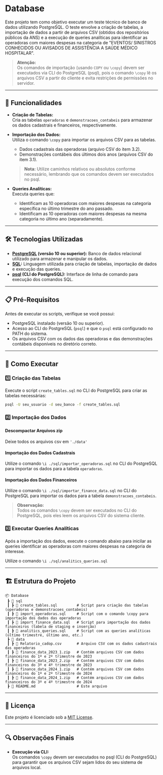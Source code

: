 
# Database 

Este projeto tem como objetivo executar um teste técnico de banco de dados utilizando PostgreSQL. O teste envolve a criação de tabelas, a importação de dados a partir de arquivos CSV (obtidos dos repositórios públicos da ANS) e a execução de queries analíticas para identificar as operadoras com maiores despesas na categoria de "EVENTOS/ SINISTROS CONHECIDOS OU AVISADOS DE ASSISTÊNCIA A SAÚDE MÉDICO HOSPITALAR".

> **Atenção:**  
> Os comandos de importação (usando `COPY` ou `\copy`) devem ser executados via CLI do PostgreSQL (psql), pois o comando `\copy` lê os arquivos CSV a partir do cliente e evita restrições de permissões no servidor.

---

## 📌 Funcionalidades

- **Criação de Tabelas:**  
  Cria as tabelas `operadoras` e `demonstracoes_contabeis` para armazenar os dados cadastrais e financeiros, respectivamente.

- **Importação dos Dados:**  
  Utiliza o comando `\copy` para importar os arquivos CSV para as tabelas.  
  - Dados cadastrais das operadoras (arquivo CSV do item 3.2).  
  - Demonstrações contábeis dos últimos dois anos (arquivos CSV do item 3.1).  
  > **Nota:** Utilize caminhos relativos ou absolutos conforme necessário, lembrando que os comandos devem ser executados no psql.

- **Queries Analíticas:**  
  Executa queries que:
  - Identificam as 10 operadoras com maiores despesas na categoria específica no último trimestre do ano passado.
  - Identificam as 10 operadoras com maiores despesas na mesma categoria no último ano (separadamente).

---

## 🛠 Tecnologias Utilizadas

- **[PostgreSQL](https://www.postgresql.org/download/) (versão 10 ou superior):** Banco de dados relacional utilizado para armazenar e manipular os dados.
- **[SQL](https://www.w3schools.com/sql/):** Linguagem utilizada para criação de tabelas, importação de dados e execução das queries.
- **[psql](https://www.postgresql.org/docs/current/app-psql.html) (CLI do PostgreSQL):** Interface de linha de comando para execução dos comandos SQL.

---

## 📋 Pré-Requisitos

Antes de executar os scripts, verifique se você possui:
- PostgreSQL instalado (versão 10 ou superior).
- Acesso ao CLI do PostgreSQL (`psql`) e que o `psql` está configurado no PATH do sistema.
- Os arquivos CSV com os dados das operadoras e das demonstrações contábeis disponíveis no diretório correto.

---

## 🚀 Como Executar

### 1️⃣ Criação das Tabelas

Execute o script `create_tables.sql` no CLI do PostgreSQL para criar as tabelas necessárias:

```sh
psql -U seu_usuario -d seu_banco -f create_tables.sql
```

### 2️⃣ Importação dos Dados

#### Descompactar Arquivos zip

Deixe todos os arquivos csv em `'./data'`

#### Importação dos Dados Cadastrais

Utilize o comando `\i ./sql/importar_operadoras.sql` no CLI do PostgreSQL para importar os dados para a tabela `operadoras`.

#### Importação dos Dados Financeiros

Utilize o comando `\i ./sql/importar_finance_data.sql` no CLI do PostgreSQL para importar os dados para a tabela `demonstracoes_contabeis`.

> **Observação:**  
> Todos os comandos `\copy` devem ser executados no CLI do PostgreSQL, pois eles leem os arquivos CSV do sistema cliente.

### 3️⃣ Executar Queries Analíticas

Após a importação dos dados, execute o comando abaixo para inicilar as queries identificar as operadoras com maiores despesas na categoria de interesse.

Utilize o comando `\i ./sql/analitics_queries.sql`

---

## 🏗 Estrutura do Projeto

```
📦 Database 
 ┣ 📂 sql
 ┃ ┣ 📜 create_tables.sql         # Script para criação das tabelas (operadoras e demonstracoes_contabeis)
 ┃ ┣ 📜 import_operadoras.sql     # Script com o comando \copy para importação dos dados das operadoras
 ┃ ┣ 📜 import_finance_data.sql   # Script para importação dos dados financeiros (tabela de staging e inserção)
 ┃ ┣ 📜 analitics_queries.sql     # Script com as queries analíticas (último trimestre, último ano, etc.)
 ┣ 📂 data
 ┃ ┣ 📜 Relatorio_cadop.csv       # Arquivo CSV com os dados cadastrais das operadoras
 ┃ ┣ 📜 finance_data_2023_1.zip   # Contém arquivos CSV com dados financeiros do 1º e 2º trimestre de 2023
 ┃ ┣ 📜 finance_data_2023_2.zip   # Contém arquivos CSV com dados financeiros do 3º e 4º trimestre de 2023
 ┃ ┣ 📜 finance_data_2024_1.zip   # Contém arquivos CSV com dados financeiros do 1º e 2º trimestre de 2024
 ┃ ┣ 📜 finance_data_2024_1.zip   # Contém arquivos CSV com dados financeiros do 3º e 4º trimestre de 2024
 ┣ 📜 README.md                   # Este arquivo
```
---

## 📜 Licença

Este projeto é licenciado sob a [MIT License](LICENSE).

---

## 🔍 Observações Finais

- **Execução via CLI:**  
  Os comandos `\copy` devem ser executados no psql (CLI do PostgreSQL) para garantir que os arquivos CSV sejam lidos do seu sistema de arquivos local.

